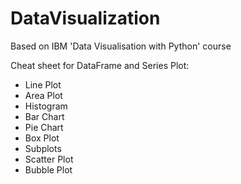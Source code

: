 # DataVisualization
Based on IBM 'Data Visualisation with Python' course

Cheat sheet for DataFrame and Series Plot:
  - Line Plot
  - Area Plot
  - Histogram
  - Bar Chart
  - Pie Chart
  - Box Plot
  - Subplots
  - Scatter Plot
  - Bubble Plot
